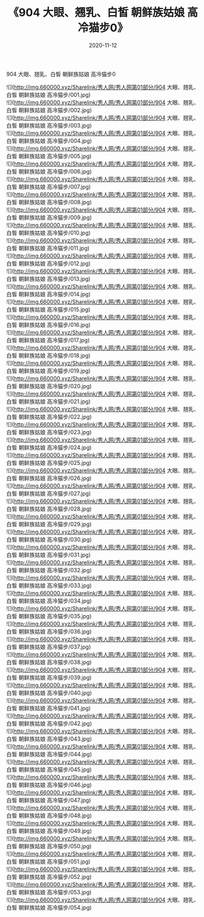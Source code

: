 ﻿---
layout: post
title:  《904 大眼、翘乳、白皙 朝鲜族姑娘 高冷猫步0》
date:   2020-11-12
img: http://img.660000.xyz/Sharelink/秀人网/秀人网第01部分/904 大眼、翘乳、白皙 朝鲜族姑娘 高冷猫步0/000.jpg
categories: [美女, 清纯, 唯美]
---

904 大眼、翘乳、白皙 朝鲜族姑娘 高冷猫步0

  ![](http://img.660000.xyz/Sharelink/秀人网/秀人网第01部分/904 大眼、翘乳、白皙 朝鲜族姑娘 高冷猫步/001.jpg) <br> ![](http://img.660000.xyz/Sharelink/秀人网/秀人网第01部分/904 大眼、翘乳、白皙 朝鲜族姑娘 高冷猫步/002.jpg) <br> ![](http://img.660000.xyz/Sharelink/秀人网/秀人网第01部分/904 大眼、翘乳、白皙 朝鲜族姑娘 高冷猫步/003.jpg) <br> ![](http://img.660000.xyz/Sharelink/秀人网/秀人网第01部分/904 大眼、翘乳、白皙 朝鲜族姑娘 高冷猫步/004.jpg) <br> ![](http://img.660000.xyz/Sharelink/秀人网/秀人网第01部分/904 大眼、翘乳、白皙 朝鲜族姑娘 高冷猫步/005.jpg) <br> ![](http://img.660000.xyz/Sharelink/秀人网/秀人网第01部分/904 大眼、翘乳、白皙 朝鲜族姑娘 高冷猫步/006.jpg) <br> ![](http://img.660000.xyz/Sharelink/秀人网/秀人网第01部分/904 大眼、翘乳、白皙 朝鲜族姑娘 高冷猫步/007.jpg) <br> ![](http://img.660000.xyz/Sharelink/秀人网/秀人网第01部分/904 大眼、翘乳、白皙 朝鲜族姑娘 高冷猫步/008.jpg) <br> ![](http://img.660000.xyz/Sharelink/秀人网/秀人网第01部分/904 大眼、翘乳、白皙 朝鲜族姑娘 高冷猫步/009.jpg) <br> ![](http://img.660000.xyz/Sharelink/秀人网/秀人网第01部分/904 大眼、翘乳、白皙 朝鲜族姑娘 高冷猫步/010.jpg) <br> ![](http://img.660000.xyz/Sharelink/秀人网/秀人网第01部分/904 大眼、翘乳、白皙 朝鲜族姑娘 高冷猫步/011.jpg) <br> ![](http://img.660000.xyz/Sharelink/秀人网/秀人网第01部分/904 大眼、翘乳、白皙 朝鲜族姑娘 高冷猫步/012.jpg) <br> ![](http://img.660000.xyz/Sharelink/秀人网/秀人网第01部分/904 大眼、翘乳、白皙 朝鲜族姑娘 高冷猫步/013.jpg) <br> ![](http://img.660000.xyz/Sharelink/秀人网/秀人网第01部分/904 大眼、翘乳、白皙 朝鲜族姑娘 高冷猫步/014.jpg) <br> ![](http://img.660000.xyz/Sharelink/秀人网/秀人网第01部分/904 大眼、翘乳、白皙 朝鲜族姑娘 高冷猫步/015.jpg) <br> ![](http://img.660000.xyz/Sharelink/秀人网/秀人网第01部分/904 大眼、翘乳、白皙 朝鲜族姑娘 高冷猫步/016.jpg) <br> ![](http://img.660000.xyz/Sharelink/秀人网/秀人网第01部分/904 大眼、翘乳、白皙 朝鲜族姑娘 高冷猫步/017.jpg) <br> ![](http://img.660000.xyz/Sharelink/秀人网/秀人网第01部分/904 大眼、翘乳、白皙 朝鲜族姑娘 高冷猫步/018.jpg) <br> ![](http://img.660000.xyz/Sharelink/秀人网/秀人网第01部分/904 大眼、翘乳、白皙 朝鲜族姑娘 高冷猫步/019.jpg) <br> ![](http://img.660000.xyz/Sharelink/秀人网/秀人网第01部分/904 大眼、翘乳、白皙 朝鲜族姑娘 高冷猫步/020.jpg) <br> ![](http://img.660000.xyz/Sharelink/秀人网/秀人网第01部分/904 大眼、翘乳、白皙 朝鲜族姑娘 高冷猫步/021.jpg) <br> ![](http://img.660000.xyz/Sharelink/秀人网/秀人网第01部分/904 大眼、翘乳、白皙 朝鲜族姑娘 高冷猫步/022.jpg) <br> ![](http://img.660000.xyz/Sharelink/秀人网/秀人网第01部分/904 大眼、翘乳、白皙 朝鲜族姑娘 高冷猫步/023.jpg) <br> ![](http://img.660000.xyz/Sharelink/秀人网/秀人网第01部分/904 大眼、翘乳、白皙 朝鲜族姑娘 高冷猫步/024.jpg) <br> ![](http://img.660000.xyz/Sharelink/秀人网/秀人网第01部分/904 大眼、翘乳、白皙 朝鲜族姑娘 高冷猫步/025.jpg) <br> ![](http://img.660000.xyz/Sharelink/秀人网/秀人网第01部分/904 大眼、翘乳、白皙 朝鲜族姑娘 高冷猫步/026.jpg) <br> ![](http://img.660000.xyz/Sharelink/秀人网/秀人网第01部分/904 大眼、翘乳、白皙 朝鲜族姑娘 高冷猫步/027.jpg) <br> ![](http://img.660000.xyz/Sharelink/秀人网/秀人网第01部分/904 大眼、翘乳、白皙 朝鲜族姑娘 高冷猫步/028.jpg) <br> ![](http://img.660000.xyz/Sharelink/秀人网/秀人网第01部分/904 大眼、翘乳、白皙 朝鲜族姑娘 高冷猫步/029.jpg) <br> ![](http://img.660000.xyz/Sharelink/秀人网/秀人网第01部分/904 大眼、翘乳、白皙 朝鲜族姑娘 高冷猫步/030.jpg) <br> ![](http://img.660000.xyz/Sharelink/秀人网/秀人网第01部分/904 大眼、翘乳、白皙 朝鲜族姑娘 高冷猫步/031.jpg) <br> ![](http://img.660000.xyz/Sharelink/秀人网/秀人网第01部分/904 大眼、翘乳、白皙 朝鲜族姑娘 高冷猫步/032.jpg) <br> ![](http://img.660000.xyz/Sharelink/秀人网/秀人网第01部分/904 大眼、翘乳、白皙 朝鲜族姑娘 高冷猫步/033.jpg) <br> ![](http://img.660000.xyz/Sharelink/秀人网/秀人网第01部分/904 大眼、翘乳、白皙 朝鲜族姑娘 高冷猫步/034.jpg) <br> ![](http://img.660000.xyz/Sharelink/秀人网/秀人网第01部分/904 大眼、翘乳、白皙 朝鲜族姑娘 高冷猫步/035.jpg) <br> ![](http://img.660000.xyz/Sharelink/秀人网/秀人网第01部分/904 大眼、翘乳、白皙 朝鲜族姑娘 高冷猫步/036.jpg) <br> ![](http://img.660000.xyz/Sharelink/秀人网/秀人网第01部分/904 大眼、翘乳、白皙 朝鲜族姑娘 高冷猫步/037.jpg) <br> ![](http://img.660000.xyz/Sharelink/秀人网/秀人网第01部分/904 大眼、翘乳、白皙 朝鲜族姑娘 高冷猫步/038.jpg) <br> ![](http://img.660000.xyz/Sharelink/秀人网/秀人网第01部分/904 大眼、翘乳、白皙 朝鲜族姑娘 高冷猫步/039.jpg) <br> ![](http://img.660000.xyz/Sharelink/秀人网/秀人网第01部分/904 大眼、翘乳、白皙 朝鲜族姑娘 高冷猫步/040.jpg) <br> ![](http://img.660000.xyz/Sharelink/秀人网/秀人网第01部分/904 大眼、翘乳、白皙 朝鲜族姑娘 高冷猫步/041.jpg) <br> ![](http://img.660000.xyz/Sharelink/秀人网/秀人网第01部分/904 大眼、翘乳、白皙 朝鲜族姑娘 高冷猫步/042.jpg) <br> ![](http://img.660000.xyz/Sharelink/秀人网/秀人网第01部分/904 大眼、翘乳、白皙 朝鲜族姑娘 高冷猫步/043.jpg) <br> ![](http://img.660000.xyz/Sharelink/秀人网/秀人网第01部分/904 大眼、翘乳、白皙 朝鲜族姑娘 高冷猫步/044.jpg) <br> ![](http://img.660000.xyz/Sharelink/秀人网/秀人网第01部分/904 大眼、翘乳、白皙 朝鲜族姑娘 高冷猫步/045.jpg) <br> ![](http://img.660000.xyz/Sharelink/秀人网/秀人网第01部分/904 大眼、翘乳、白皙 朝鲜族姑娘 高冷猫步/046.jpg) <br> ![](http://img.660000.xyz/Sharelink/秀人网/秀人网第01部分/904 大眼、翘乳、白皙 朝鲜族姑娘 高冷猫步/047.jpg) <br> ![](http://img.660000.xyz/Sharelink/秀人网/秀人网第01部分/904 大眼、翘乳、白皙 朝鲜族姑娘 高冷猫步/048.jpg) <br> ![](http://img.660000.xyz/Sharelink/秀人网/秀人网第01部分/904 大眼、翘乳、白皙 朝鲜族姑娘 高冷猫步/049.jpg) <br> ![](http://img.660000.xyz/Sharelink/秀人网/秀人网第01部分/904 大眼、翘乳、白皙 朝鲜族姑娘 高冷猫步/050.jpg) <br> ![](http://img.660000.xyz/Sharelink/秀人网/秀人网第01部分/904 大眼、翘乳、白皙 朝鲜族姑娘 高冷猫步/051.jpg) <br> ![](http://img.660000.xyz/Sharelink/秀人网/秀人网第01部分/904 大眼、翘乳、白皙 朝鲜族姑娘 高冷猫步/052.jpg) <br> ![](http://img.660000.xyz/Sharelink/秀人网/秀人网第01部分/904 大眼、翘乳、白皙 朝鲜族姑娘 高冷猫步/053.jpg) <br> ![](http://img.660000.xyz/Sharelink/秀人网/秀人网第01部分/904 大眼、翘乳、白皙 朝鲜族姑娘 高冷猫步/054.jpg) <br>